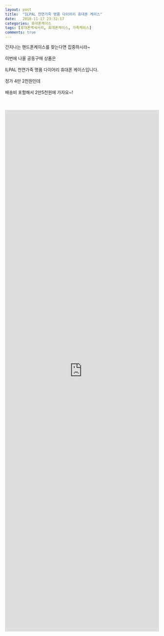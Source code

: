 ```yaml
---
layout: post
title:  "ILPAL 천연가죽 명품 다이어리 휴대폰 케이스"
date:   2018-11-17 23:32:17
categories: 휴대폰케이스
tags: [휴대폰액세서리, 휴대폰케이스, 가죽케이스]
comments: true
---
```


간지나는 핸드폰케이스를 찾는다면 집중하시라~
<br><br>
이번에 나올 공동구매 상품은 
<br><br>
ILPAL 천연가죽 명품 다이어리 휴대폰 케이스입니다.
<br><br>
정가 4만 2천원인데 
<br><br>
배송비 포함해서 2만5천원에 가자요~!
<br>
<br>
<img class="image" src="https://1.bp.blogspot.com/-SPueHbJJrHo/XAfSS-HiNMI/AAAAAAAABAM/tg9Lcc93DKoOxNYPHhc9-rd_kFPPfOYFQCLcBGAs/s320/20181205_222208.jpg" alt=""/>
<br>
<img class="image" src="http://nbbang.co.kr/data/webedit/20181112164629_puonnqgu.jpg" alt=""/>  
<br>
<iframe src="https://docs.google.com/forms/d/e/1FAIpQLSeEvIXBvCibZhGjtmeVozOvMckfcy5ZRYP0FBEAoO96K635dg/viewform?embedded=true" width="100%" height="1702" frameborder="0" marginheight="0" marginwidth="0">로드 중...</iframe>